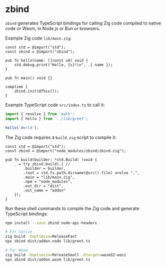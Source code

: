# zbind

`zbind` generates TypeScript bindings for calling Zig code compiled to native code or Wasm, in Node.js or Bun or browsers.

Example Zig code `lib/main.zig`:

```Zig
const std = @import("std");
const zbind = @import("zbind");

pub fn hello(name: []const u8) void {
    std.debug.print("Hello, {s}!\n", .{ name });
}

pub fn main() void {}

comptime {
    zbind.init(@This());
}
```

Example TypeScript code `src/index.ts` to call it:

```TypeScript
import { resolve } from 'path';
import { hello } from '../lib/greet';

hello('World');
```

The Zig code requires a `build.zig` script to compile it:

```Zig
const std = @import("std");
const zbind = @import("node_modules/zbind/zbind.zig");

pub fn build(builder: *std.Build) !void {
    _ = try zbind.build(.{ //
        .builder = builder,
        .root = std.fs.path.dirname(@src().file) orelse ".",
        .main = "lib/main.zig",
        .npm = "node_modules",
        .out_dir = "dist",
        .out_name = "addon"
    });
}
```

Run these shell commands to compile the Zig code and generate TypeScript bindings:

```bash
npm install --save zbind node-api-headers

# For native
zig build -Doptimize=ReleaseFast
npx zbind dist/addon.node lib/greet.ts

# For Wasm
zig build -Doptimize=ReleaseSmall -Dtarget=wasm32-wasi
npx zbind dist/addon.wasm lib/greet.ts
```
